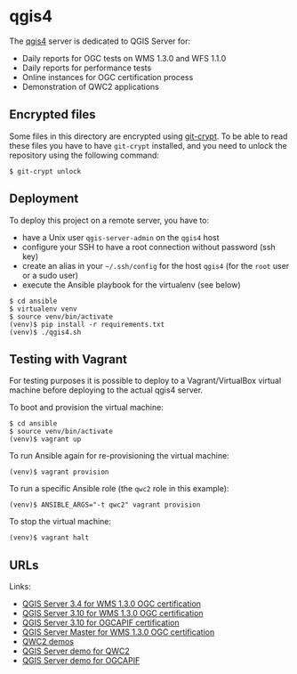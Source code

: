 # qgis4

The [qgis4](http://qgis4.qgis.org/) server is dedicated to QGIS Server for:
- Daily reports for OGC tests on WMS 1.3.0 and WFS 1.1.0
- Daily reports for performance tests
- Online instances for OGC certification process
- Demonstration of QWC2 applications

## Encrypted files

Some files in this directory are encrypted using [git-crypt](https://github.com/AGWA/git-crypt).  To
be able to read these files you have to have `git-crypt` installed, and you need to unlock the
repository using the following command:

```
$ git-crypt unlock
```

## Deployment

To deploy this project on a remote server, you have to:
- have a Unix user `qgis-server-admin` on the `qgis4` host
- configure your SSH to have a root connection without password (ssh key)
- create an alias in your `~/.ssh/config` for the host `qgis4` (for
  the `root` user or a sudo user)
- execute the Ansible playbook for the virtualenv (see below)


```
$ cd ansible
$ virtualenv venv
$ source venv/bin/activate
(venv)$ pip install -r requirements.txt
(venv)$ ./qgis4.sh
```

## Testing with Vagrant

For testing purposes it is possible to deploy to a Vagrant/VirtualBox virtual machine before
deploying to the actual qgis4 server.

To boot and provision the virtual machine:

```
$ cd ansible
$ source venv/bin/activate
(venv)$ vagrant up
```

To run Ansible again for re-provisioning the virtual machine:

```
(venv)$ vagrant provision
```

To run a specific Ansible role (the `qwc2` role in this example):

```
(venv)$ ANSIBLE_ARGS="-t qwc2" vagrant provision
```

To stop the virtual machine:

```
(venv)$ vagrant halt
```

## URLs

Links:
- [QGIS Server 3.4 for WMS 1.3.0 OGC certification](http://qgis4.qgis.org:8080/certification_qgisserver_3_4?SERVICE=WMS&REQUEST=GetCapabilities)
- [QGIS Server 3.10 for WMS 1.3.0 OGC certification](http://qgis4.qgis.org:8080/certification_qgisserver_3_10?SERVICE=WMS&REQUEST=GetCapabilities)
- [QGIS Server 3.10 for OGCAPIF certification](http://qgis4.qgis.org:8080/certification_ogcapif_qgisserver_3_10/wfs3/)
- [QGIS Server Master for WMS 1.3.0 OGC certification](http://qgis4.qgis.org:8080/certification_qgisserver_master?SERVICE=WMS&REQUEST=GetCapabilities)
- [QWC2 demos](http://qgis4.qgis.org:8081/qwc2_demo/)
- [QGIS Server demo for QWC2](http://qgis4.qgis.org:8081/qgisserver_demo/)
- [QGIS Server demo for OGCAPIF](http://138.201.120.72:8084/qgisserver_demo_wfs3/wfs3/)
